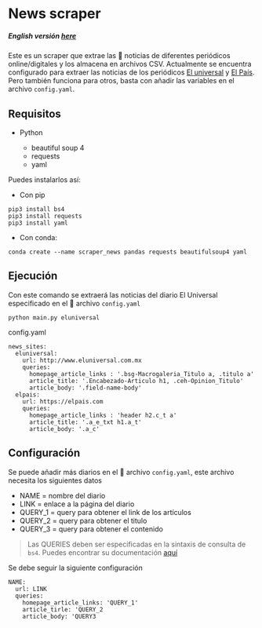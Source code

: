 # News scraper

##### English versión [here](https://github.com/margarcuae/news_scraper)


Este es un scraper que  extrae las 📰 noticias de diferentes periódicos online/digitales y los almacena en archivos CSV. Actualmente se encuentra configurado para extraer las noticias de los periódicos [El universal](http://www.eluniversal.com.mx) y [El País](https://elpais.com). Pero también funciona para otros, basta con añadir las variables en el archivo `config.yaml`. 


## Requisitos
* Python 

  * beautiful soup 4
  * requests 
  * yaml

Puedes instalarlos así:
* Con pip

```
pip3 install bs4
pip3 install requests
pip3 install yaml
```
* Con conda:
```
conda create --name scraper_news pandas requests beautifulsoup4 yaml
```

## Ejecución

Con este comando se extraerá las noticias del diario El Universal especificado en el 📂 archivo `config.yaml`

```
python main.py eluniversal
```
config.yaml
```
news_sites:
  eluniversal:
    url: http://www.eluniversal.com.mx
    queries:
      homepage_article_links : '.bsg-Macrogaleria_Titulo a, .titulo a'
      article_title: '.Encabezado-Articulo h1, .ceh-Opinion_Titulo'
      article_body: '.field-name-body'
  elpais:
    url: https://elpais.com
    queries:
      homepage_article_links : 'header h2.c_t a'
      article_title: '.a_e_txt h1.a_t'
      article_body: '.a_c'

```
## Configuración

Se puede añadir más diarios en el 📂 archivo `config.yaml`, este archivo necesita los siguientes datos
* NAME = nombre del diario
* LINK = enlace a la página del diario 
* QUERY_1 = query para obtener el link de los artículos 
* QUERY_2 = query para obtener el titulo
* QUERY_3 = query para obtener el contenido

> Las QUERIES deben ser especificadas en la sintaxis de consulta de `bs4`. Puedes encontrar su documentación [aquí](https://beautiful-soup-4.readthedocs.io/en/latest/)

Se debe seguir la siguiente configuración
```
NAME:
  url: LINK
  queries:
    homepage_article_links: 'QUERY_1'
    article_tirle: 'QUERY_2
    article_body: 'QUERY3
```


